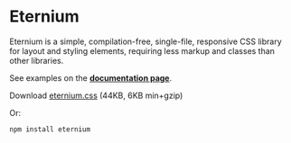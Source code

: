 # Eternium

Eternium is a simple, compilation-free, single-file, responsive CSS library for layout and styling elements, requiring less markup and classes than other libraries.

See examples on the **[documentation page](https://vorticode.github.io/eternium/)**.

Download [eternium.css](https://vorticode.github.io/eternium/eternium.css) (44KB, 6KB min+gzip)

Or:

`npm install eternium`